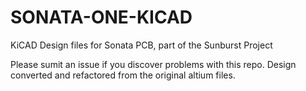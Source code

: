 # SONATA-ONE-KICAD
 KiCAD Design files for Sonata PCB, part of the Sunburst Project
 
 Please sumit an issue if you discover problems with this repo. Design converted and refactored from the original altium files.
